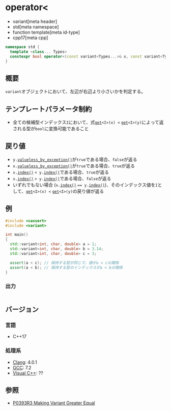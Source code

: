 # operator<
* variant[meta header]
* std[meta namespace]
* function template[meta id-type]
* cpp17[meta cpp]

```cpp
namespace std {
  template <class... Types>
  constexpr bool operator<(const variant<Types...>& x, const variant<Types...>& y);
}
```

## 概要
`variant`オブジェクトにおいて、左辺が右辺より小さいかを判定する。


## テンプレートパラメータ制約
- 全ての候補型インデックス`I`において、式[`get`](get.md)`<I>(x) <` [`get`](get.md)`<I>(y)`によって返される型が`bool`に変換可能であること


## 戻り値
- `y.`[`valueless_by_exception()`](valueless_by_exception.md)が`true`である場合、`false`が返る
- `x.`[`valueless_by_exception()`](valueless_by_exception.md)が`true`である場合、`true`が返る
- `x.`[`index()`](index.md) `< y.`[`index()`](index.md)である場合、`true`が返る
- `x.`[`index()`](index.md) `> y.`[`index()`](index.md)である場合、`false`が返る
- いずれでもない場合 (`x.`[`index()`](index.md) `== y.`[`index()`](index.md))、そのインデックス値を`I`として、[`get`](get.md)`<I>(x) <` [`get`](get.md)`<I>(y)`の戻り値が返る


## 例
```cpp example
#include <cassert>
#include <variant>

int main()
{
  std::variant<int, char, double> a = 1;
  std::variant<int, char, double> b = 3.14;
  std::variant<int, char, double> c = 3;

  assert(a < c); // 保持する型が同じで、値がa < cの関係
  assert(a < b); // 保持する型のインデックスがa < bの関係
}
```

### 出力
```
```

## バージョン
### 言語
- C++17

### 処理系
- [Clang](/implementation.md#clang): 4.0.1
- [GCC](/implementation.md#gcc): 7.2
- [Visual C++](/implementation.md#visual_cpp): ??


## 参照
- [P0393R3 Making Variant Greater Equal](http://www.open-std.org/jtc1/sc22/wg21/docs/papers/2016/p0393r3.html)

